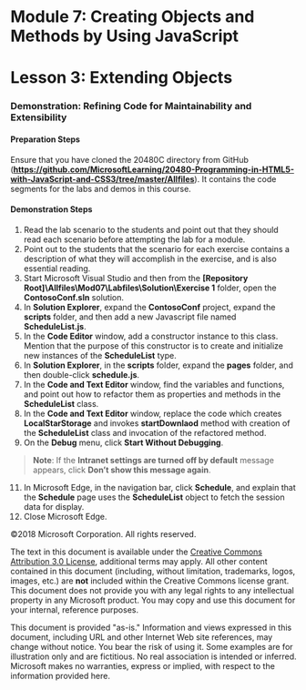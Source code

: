 # Module 7: Creating Objects and Methods by Using JavaScript

# Lesson 3: Extending Objects

### Demonstration: Refining Code for Maintainability and Extensibility

#### Preparation Steps 

Ensure that you have cloned the 20480C directory from GitHub (**https://github.com/MicrosoftLearning/20480-Programming-in-HTML5-with-JavaScript-and-CSS3/tree/master/Allfiles**). It contains the code segments for the labs and demos in this course.

#### Demonstration Steps

1.	Read the lab scenario to the students and point out that they should read each scenario before attempting the lab for a module.
2.	Point out to the students that the scenario for each exercise contains a description of what they will accomplish in the exercise, and is also essential reading.
3.	Start Microsoft Visual Studio and then from the **[Repository Root]\Allfiles\Mod07\Labfiles\Solution\Exercise 1** folder, open the **ContosoConf.sln** solution.
4.	In **Solution Explorer**, expand the **ContosoConf** project, expand the **scripts** folder, and then add a new Javascript file named **ScheduleList.js**. 
5.	In the **Code Editor** window, add a constructor instance to this class. Mention that the purpose of this constructor is to create and initialize new instances of the **ScheduleList** type.
6.	In **Solution Explorer**, in the **scripts** folder, expand the **pages** folder, and then double-click **schedule.js**. 
7.	In the **Code and Text Editor** window, find the variables and functions, and point out how to refactor them as properties and methods in the **ScheduleList** class.
8.	In the **Code and Text Editor** window, replace the code which creates **LocalStarStorage** and invokes **startDownlaod** method with creation of the **ScheduleList** class and invocation of the refactored method.
9.	On the **Debug** menu, click **Start Without Debugging**.

>**Note**: If the **Intranet settings are turned off by default** message appears, click **Don’t show this message again**.

11.	In Microsoft Edge, in the navigation bar, click **Schedule**, and explain that the **Schedule** page uses the **ScheduleList** object to fetch the session data for display.
12.	Close Microsoft Edge.

©2018 Microsoft Corporation. All rights reserved.

The text in this document is available under the  [Creative Commons Attribution 3.0 License](https://creativecommons.org/licenses/by/3.0/legalcode), additional terms may apply. All other content contained in this document (including, without limitation, trademarks, logos, images, etc.) are  **not**  included within the Creative Commons license grant. This document does not provide you with any legal rights to any intellectual property in any Microsoft product. You may copy and use this document for your internal, reference purposes.

This document is provided &quot;as-is.&quot; Information and views expressed in this document, including URL and other Internet Web site references, may change without notice. You bear the risk of using it. Some examples are for illustration only and are fictitious. No real association is intended or inferred. Microsoft makes no warranties, express or implied, with respect to the information provided here.
